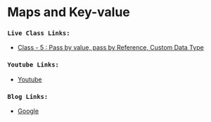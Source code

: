 # Maps and Key-value

### `Live Class Links:`

- [Class - 5 : Pass by value, pass by Reference, Custom Data Type](https://drive.google.com/drive/folders/13hMJ9y9s4BCBwjrfG3xyjB1Ta-CSWT6A?usp=drive_link)

### `Youtube Links:`

- [Youtube](www.youtube.com)

### `Blog Links:`

- [Google](www.google.com)
